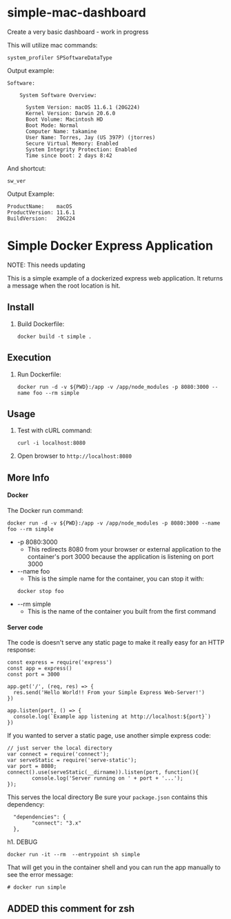 # simple-mac-dashboard
Create a very basic dashboard - work in progress

This will utilize mac commands:
```
system_profiler SPSoftwareDataType
```

Output example:
```
Software:

    System Software Overview:

      System Version: macOS 11.6.1 (20G224)
      Kernel Version: Darwin 20.6.0
      Boot Volume: Macintosh HD
      Boot Mode: Normal
      Computer Name: takamine
      User Name: Torres, Jay (US 397P) (jtorres)
      Secure Virtual Memory: Enabled
      System Integrity Protection: Enabled
      Time since boot: 2 days 8:42

```

And shortcut:
```
sw_ver
```
Output Example:
```
ProductName:	macOS
ProductVersion:	11.6.1
BuildVersion:	20G224
```



# Simple Docker Express Application

NOTE: This needs updating

This is a simple example of a dockerized express web application.  It returns a message when the root location is hit.  

## Install

1. Build Dockerfile:
   ```
   docker build -t simple .
   ```
   
## Execution
1. Run Dockerfile:
   ```
   docker run -d -v ${PWD}:/app -v /app/node_modules -p 8080:3000 --name foo --rm simple
   ```
   
## Usage
1. Test with cURL command:
   ```
   curl -i localhost:8080
   ```
1. Open browser to `http://localhost:8080`


## More Info
#### Docker
The Docker run command:
```
docker run -d -v ${PWD}:/app -v /app/node_modules -p 8080:3000 --name foo --rm simple
```
* -p 8080:3000
   * This redirects 8080 from your browser or external application to the container's port 3000 because the application is listening on port 3000
* --name foo
   * This is the simple name for the container, you can stop it with:
   ```
   docker stop foo
   ```
* --rm simple
   * This is the name of the container you built from the first command


#### Server code
The code is doesn't serve any static page to make it really easy for an HTTP response:
```
const express = require('express')
const app = express()
const port = 3000

app.get('/', (req, res) => {
  res.send('Hello World!! From your Simple Express Web-Server!')
})

app.listen(port, () => {
  console.log(`Example app listening at http://localhost:${port}`)
})
```

If you wanted to server a static page, use another simple express code:
```
// just server the local directory
var connect = require('connect');
var serveStatic = require('serve-static');
var port = 8080;
connect().use(serveStatic(__dirname)).listen(port, function(){
        console.log('Server running on ' + port + '...');
});
```
This serves the local directory 
Be sure your `package.json` contains this dependency:
```
  "dependencies": {
        "connect": "3.x"
  },
```
  

h1. DEBUG
```
docker run -it --rm  --entrypoint sh simple
```

That will get you in the container shell and you can run the app manually to see the error message:
```
# docker run simple
```


## ADDED this comment for zsh

